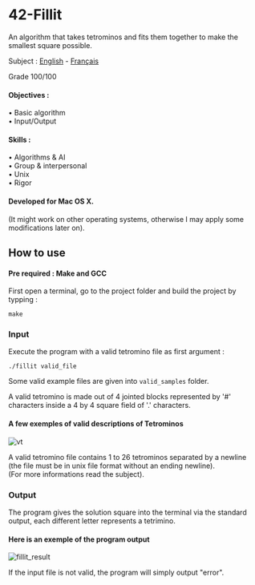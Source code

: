 # 42-Fillit
An algorithm that takes tetrominos and fits them together to make the smallest square possible.

Subject : [English](https://github.com/ssfar/42-Subjects.pdf/blob/master/fillit.en.pdf) - [Français](https://github.com/ssfar/42-Subjects.pdf/blob/master/fillit.fr.pdf)

Grade 100/100

#### Objectives :
• Basic algorithm  
• Input/Output  
#### Skills :
• Algorithms & AI  
• Group & interpersonal  
• Unix  
• Rigor  

#### Developed for Mac OS X.  
(It might work on other operating systems, otherwise I may apply some modifications later on).

## How to use

#### Pre required : Make and GCC

First open a terminal, go to the project folder and build the project by typping : 
```
make
```

### Input

Execute the program with a valid tetromino file as first argument :
```
./fillit valid_file
```
Some valid example files are given into ``` valid_samples ``` folder.

A valid tetromino is made out of 4 jointed blocks represented by '#' characters inside a 4 by 4 square field of '.' characters.  
#### A few exemples of valid descriptions of Tetrominos

![vt](https://user-images.githubusercontent.com/45463065/86272939-b22adf80-bbcf-11ea-9b2a-a31a990aff8b.PNG)

A valid tetromino file contains 1 to 26 tetrominos separated by a newline (the file must be in unix file format without an ending newline).  
(For more informations read the subject).



### Output

The program gives the solution square into the terminal via the standard output, each different letter represents a tetrimino.
#### Here is an exemple of the program output 
![fillit_result](https://user-images.githubusercontent.com/45463065/86388559-49a63600-bc95-11ea-96f2-14e4888c0658.png)

If the input file is not valid, the program will simply output "error".
